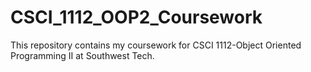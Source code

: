 # CSCI_1112_OOP2_Coursework
This repository contains my coursework for CSCI 1112-Object Oriented Programming II at Southwest Tech.
